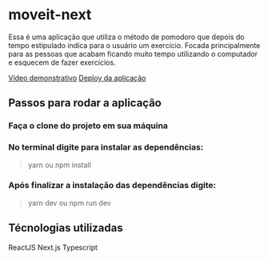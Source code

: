 # moveit-next

Essa é uma aplicação que utiliza o método de pomodoro que depois do tempo estipulado indica para o usuário um exercício. 
Focada principalmente para as pessoas que acabam ficando muito tempo utilizando o computador e esquecem de fazer exercícios.

[Vídeo demonstrativo](https://youtu.be/wzjPQBxpH3M)
[Deploy da aplicação](https://moveit-theta-ebon.vercel.app/)

## Passos para rodar a aplicação

### Faça o clone do projeto em sua máquina

### No terminal digite para instalar as dependências:
> yarn
ou
> npm install

### Após finalizar a instalação das dependências digite:
> yarn dev
ou
> npm run dev

## Técnologias utilizadas

ReactJS
Next.js
Typescript
